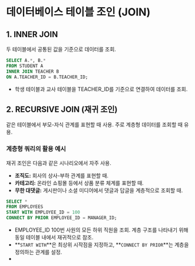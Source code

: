 # 데이터베이스 테이블 조인 (JOIN)

## 1. INNER JOIN

두 테이블에서 공통된 값을 기준으로 데이터를 조회.

```sql
SELECT A.*, B.*
FROM STUDENT A
INNER JOIN TEACHER B
ON A.TEACHER_ID = B.TEACHER_ID;
```

- 학생 테이블과 교사 테이블을 TEACHER_ID를 기준으로 연결하여 데이터를 조회.

## 2. RECURSIVE JOIN (재귀 조인)
같은 테이블에서 부모-자식 관계를 표현할 때 사용. 주로 계층형 데이터를 조회할 때 유용.

### 계층형 쿼리의 활용 예시
재귀 조인은 다음과 같은 시나리오에서 자주 사용.
- **조직도:** 회사의 상사-부하 관계를 표현할 때.
- **카테고리:** 온라인 쇼핑몰 등에서 상품 분류 체계를 표현할 때.
- **무한 대댓글:** 게시판이나 소셜 미디어에서 댓글과 답글을 계층적으로 조회할 때.

```sql
SELECT *
FROM EMPLOYEES
START WITH EMPLOYEE_ID = 100
CONNECT BY PRIOR EMPLOYEE_ID = MANAGER_ID;
```

- EMPLOYEE_ID 100번 사원의 모든 하위 직원을 조회. 계층 구조를 나타내기 위해 동일 테이블 내에서 재귀적으로 참조.
- **`START WITH`**은 최상위 시작점을 지정하고, **`CONNECT BY PRIOR`**는 계층을 정의하는 관계를 설정.
- 
